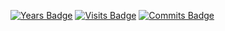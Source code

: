 [![Years Badge](https://badges.pufler.dev/years/thewires2)](https://badges.pufler.dev)
[![Visits Badge](https://badges.pufler.dev/visits/thewires2/Leetcode)](https://badges.pufler.dev)
[![Commits Badge](https://badges.pufler.dev/commits/monthly/thewires2)](https://badges.pufler.dev)

